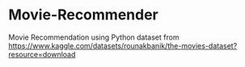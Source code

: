 # Movie-Recommender
Movie Recommendation using Python
dataset from https://www.kaggle.com/datasets/rounakbanik/the-movies-dataset?resource=download
